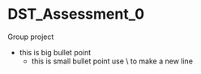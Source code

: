 # DST_Assessment_0
Group project
* this is big bullet point
  - this is small bullet point
use \ to make a new line

